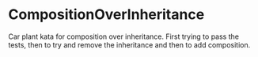 # CompositionOverInheritance
Car plant kata for composition over inheritance. First trying to pass the tests, then to try and remove the inheritance and then to add composition.
